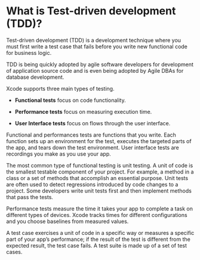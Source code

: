 # What is Test-driven development (TDD)?

Test-driven development (TDD) is a development technique where you must first write a test case that fails before you write new functional code for business logic.

TDD is being quickly adopted by agile software developers for development of application source code and is even being adopted by Agile DBAs for database development.

Xcode supports three main types of testing.

- **Functional tests** focus on code functionality.

- **Performance tests** focus on measuring execution time.

- **User Interface tests** focus on flows through the user interface.

Functional and performances tests are functions that you write. Each function sets up an environment for the test, executes the targeted parts of the app, and tears down the test environment. User interface tests are recordings you make as you use your app.

The most common type of functional testing is unit testing. A unit of code is the smallest testable component of your project. For example, a method in a class or a set of methods that accomplish an essential purpose. Unit tests are often used to detect regressions introduced by code changes to a project. Some developers write unit tests first and then implement methods that pass the tests.

Performance tests measure the time it takes your app to complete a task on different types of devices. Xcode tracks times for different configurations and you choose baselines from measured values.

A test case exercises a unit of code in a specific way or measures a specific part of your app’s performance; if the result of the test is different from the expected result, the test case fails. A test suite is made up of a set of test cases.